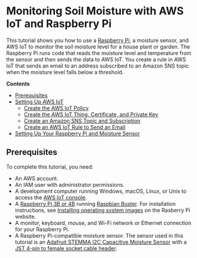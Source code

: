 # Monitoring Soil Moisture with AWS IoT and Raspberry Pi<a name="iot-moisture-tutorial"></a>

This tutorial shows you how to use a [Raspberry Pi](https://www.raspberrypi.org/), a moisture sensor, and AWS IoT to monitor the soil moisture level for a house plant or garden\. The Raspberry Pi runs code that reads the moisture level and temperature from the sensor and then sends the data to AWS IoT\. You create a rule in AWS IoT that sends an email to an address subscribed to an Amazon SNS topic when the moisture level falls below a threshold\.

**Contents**
+ [Prerequisites](#iot-moisture-prereqs)
+ [Setting Up AWS IoT](iot-moisture-setup.md)
  + [Create the AWS IoT Policy](iot-moisture-policy.md)
  + [Create the AWS IoT Thing, Certificate, and Private Key](iot-moisture-create-thing.md)
  + [Create an Amazon SNS Topic and Subscription](iot-moisture-create-sns-topic.md)
  + [Create an AWS IoT Rule to Send an Email](iot-moisture-create-rule.md)
+ [Setting Up Your Raspberry Pi and Moisture Sensor](iot-moisture-raspi-setup.md)

## Prerequisites<a name="iot-moisture-prereqs"></a>

To complete this tutorial, you need:
+ An AWS account\.
+ An IAM user with administrator permissions\.
+ A development computer running Windows, macOS, Linux, or Unix to access the [AWS IoT console](https://console.aws.amazon.com/iot/home)\.
+ A [Raspberry Pi 3B or 4B](https://www.raspberrypi.org/products/) running [Raspbian Buster](https://www.raspberrypi.org/downloads/raspbian/)\. For installation instructions, see [Installing operating system images](https://www.raspberrypi.org/documentation/installation/installing-images/README.md) on the Rasberry Pi website\. 
+ A monitor, keyboard, mouse, and Wi\-Fi network or Ethernet connection for your Raspberry Pi\.
+ A Raspberry Pi\-compatible moisture sensor\. The sensor used in this tutorial is an [Adafruit STEMMA I2C Capacitive Moisture Sensor](https://www.adafruit.com/product/4026) with a [JST 4\-pin to female socket cable header](https://www.adafruit.com/product/3950)\. 